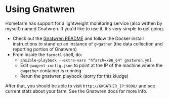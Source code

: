 # Using Gnatwren

Homefarm has support for a lightweight monitoring service (also
written by myself) named Gnatwren. If you'd like to use it, it's very
simple to get going.

- Check out the [Gnatwren
  README](https://github.com/firepear/gnatwren) and follow the Docker
  install instructions to stand up an instance of `gwgather` (the data
  collection and reporting portion of Gnatwren)
- From inside the `farmctl` shell, do:
  - `ansible-playbook --extra-vars "hfarch=x86_64" gnatwren.yml`
  - Edit `gwagent-config.json` to point at the IP of the machine where
    the `gwgather` container is running
  - Rerun the gnatwren playbook (sorry for this kludge)

After that, you should be able to visit `http://GWGATHER_IP:9098/` and
see current stats about your farm. See the Gnatwren docs for more
info.
